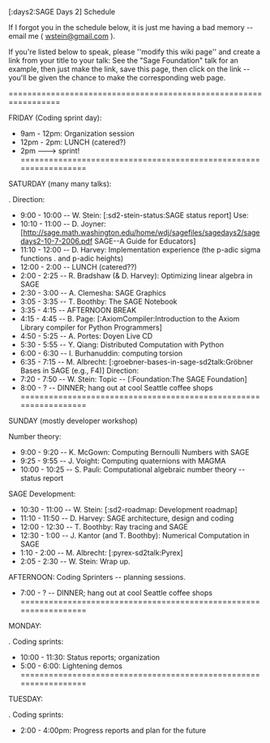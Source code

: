 [:days2:SAGE Days 2] Schedule

If I forgot you in the schedule below, it is just me having a bad memory -- email me ( wstein@gmail.com ).

If you're listed below to speak, please ''modify this wiki page'' and create a link from your title to your talk: See the  "Sage Foundation" talk for an example, then just make the link, save this page, then click on the link -- you'll be given the chance to make the corresponding web page.

=================================================================

FRIDAY (Coding sprint day):

 * 9am  - 12pm: Organization session
 * 12pm - 2pm: LUNCH (catered?)
 * 2pm ---> sprint!
=================================================================

SATURDAY (many many talks):

 . Direction:
  * 9:00 - 10:00 -- W. Stein:  [:sd2-stein-status:SAGE status report]
 Use:
  * 10:10 - 11:00 -- D. Joyner: [http://sage.math.washington.edu/home/wdj/sagefiles/sagedays2/sagedays2-10-7-2006.pdf SAGE--A Guide for Educators]
  * 11:10 - 12:00 -- D. Harvey: Implementation experience (the p-adic sigma functions
   . and p-adic heights)
  * 12:00 -  2:00 -- LUNCH (catered??)
  * 2:00 -  2:25 -- R. Bradshaw (& D. Harvey): Optimizing linear algebra in SAGE
  * 2:30 -  3:00 -- A. Clemesha: SAGE Graphics
  * 3:05 -  3:35 -- T. Boothby: The SAGE Notebook
  * 3:35 -  4:15 -- AFTERNOON BREAK
  * 4:15 -  4:45 -- B. Page: [:AxiomCompiler:Introduction to the Axiom Library compiler for Python Programmers]
  * 4:50 -  5:25 -- A. Portes: Doyen Live CD
  * 5:30 -  5:55 -- Y. Qiang: Distributed Computation with Python
  * 6:00 -  6:30 -- I. Burhanuddin: computing torsion
  * 6:35 -  7:15 -- M. Albrecht: [:groebner-bases-in-sage-sd2talk:Gröbner Bases in SAGE (e.g., F4)]
 Direction:
  * 7:20 -  7:50 -- W. Stein: Topic -- [:Foundation:The SAGE Foundation]
  * 8:00 - ? -- DINNER; hang out at cool Seattle coffee shops
=================================================================

SUNDAY (mostly developer workshop)

Number theory:
  *  9:00 -  9:20 -- K. McGown: Computing Bernoulli Numbers with SAGE
  *  9:25 -  9:55 -- J. Voight: Computing quaternions with MAGMA
  * 10:00 - 10:25 -- S. Pauli: Computational algebraic number theory -- status report

SAGE Development:
  * 10:30 - 11:00 -- W. Stein: [:sd2-roadmap: Development roadmap]
  * 11:10 - 11:50 -- D. Harvey: SAGE architecture, design and coding
  * 12:00 - 12:30 -- T. Boothby: Ray tracing and SAGE
  * 12:30 -  1:00 -- J. Kantor (and T. Boothby): Numerical Computation in SAGE
  *  1:10 -  2:00 -- M. Albrecht: [:pyrex-sd2talk:Pyrex]
  *  2:05 -  2:30 -- W. Stein: Wrap up.

AFTERNOON: Coding Sprinters -- planning sessions.

 * 7:00 - ? -- DINNER; hang out at cool Seattle coffee shops
=================================================================

MONDAY:

 . Coding sprints:
  * 10:00 - 11:30: Status reports; organization
  * 5:00 -  6:00: Lightening demos
=================================================================

TUESDAY:

 . Coding sprints:
  * 2:00 - 4:00pm: Progress reports and plan for the future
